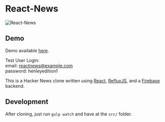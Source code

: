 # React-News

![React-News](http://henleyedition.com/content/images/2015/02/Screen-Shot-2015-02-22-at-10-59-05-PM.png)

## Demo

Demo available [here](http://henleyedition.com/reactnews/).

Test User Login:  
email: reactnews@example.com  
password: henleyedition1

This is a Hacker News clone written using [React](http://facebook.github.io/react/), [RefluxJS](https://github.com/spoike/refluxjs), and a [Firebase](http://firebase.com) backend.

## Development

After cloning, just run `gulp watch` and have at the `src/` folder.